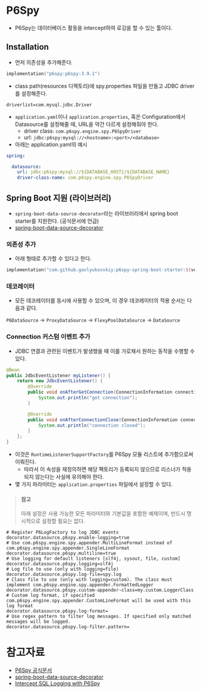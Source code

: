 # P6Spy

- P6Spy는 데이터베이스 활동을 intercept하여 로깅을 할 수 있는 툴이다.

## Installation

- 먼저 의존성을 추가해준다.

```kotlin
implementation("p6spy:p6spy:3.9.1")
```

- class path(resources 디렉토리)에 spy.properties 파일을 만들고 JDBC driver를 설정해준다.

```properties
driverlist=com.mysql.jdbc.Driver
```

- `application.yaml`이나 `application.properties`, 혹은 Configuration에서 Datasource를 설정해줄 때, URL을 약간 다르게 설정해줘야 한다.
  - driver class: `com.p6spy.engine.spy.P6SpyDriver`
  - url: `jdbc:p6spy:mysql://<hostname>:<port>/<database>`
- 아래는 application.yaml의 예시

```yaml
spring:

  datasource:
    url: jdbc:p6spy:mysql://${DATABASE_HOST}/${DATABASE_NAME}
    driver-class-name: com.p6spy.engine.spy.P6SpyDriver
```

## Spring Boot 지원 (라이브러리)

- `spring-boot-data-source-decorator`라는 라이브러리에서 spring boot starter를 지원한다. (공식문서에 언급)
- [spring-boot-data-source-decorator](https://github.com/gavlyukovskiy/spring-boot-data-source-decorator)

### 의존성 추가

- 아래 형태로 추가할 수 있다고 한다.

```kotlin
implementation("com.github.gavlyukovskiy:p6spy-spring-boot-starter:${version}")
```

### 데코레이터

- 모든 데코레이터를 동시에 사용할 수 있으며, 이 경우 데코레이터의 적용 순서는 다음과 같다.

`P6DataSource` -> `ProxyDataSource` -> `FlexyPoolDataSource` -> `DataSource`



### Connection 커스텀 이벤트 추가

- JDBC 연결과 관련된 이벤트가 발생했을 때 이를 가로채서 원하는 동작을 수행할 수 있다.

```java
@Bean
public JdbcEventListener myListener() {
    return new JdbcEventListener() {
        @Override
        public void onAfterGetConnection(ConnectionInformation connectionInformation, SQLException e) {
            System.out.println("got connection");
        }

        @Override
        public void onAfterConnectionClose(ConnectionInformation connectionInformation, SQLException e) {
            System.out.println("connection closed");
        }
    };
}
```

- 이것은 `RuntimeListenerSupportFactory`를 P6Spy 모듈 리스트에 추가함으로써 이뤄진다. 
  - 따라서 이 속성을 재정의하면 해당 팩토리가 등록되지 않으므로 리스너가 적용되지 않는다는 사실에 유의해야 한다.
- 몇 가지 파라미터는 `application.properties` 파일에서 설정할 수 있다.

> #### 참고
> 아래 설정은 사용 가능한 모든 파라미터와 기본값을 포함한 예제이며, 반드시 명시적으로 설정할 필요는 없다.

```properties
# Register P6LogFactory to log JDBC events
decorator.datasource.p6spy.enable-logging=true
# Use com.p6spy.engine.spy.appender.MultiLineFormat instead of com.p6spy.engine.spy.appender.SingleLineFormat
decorator.datasource.p6spy.multiline=true
# Use logging for default listeners [slf4j, sysout, file, custom]
decorator.datasource.p6spy.logging=slf4j
# Log file to use (only with logging=file)
decorator.datasource.p6spy.log-file=spy.log
# Class file to use (only with logging=custom). The class must implement com.p6spy.engine.spy.appender.FormattedLogger
decorator.datasource.p6spy.custom-appender-class=my.custom.LoggerClass
# Custom log format, if specified com.p6spy.engine.spy.appender.CustomLineFormat will be used with this log format
decorator.datasource.p6spy.log-format=
# Use regex pattern to filter log messages. If specified only matched messages will be logged.
decorator.datasource.p6spy.log-filter.pattern=
```


# 참고자료

- [P6Spy 공식문서](https://p6spy.readthedocs.io/en/latest/index.html)
- [spring-boot-data-source-decorator](https://github.com/gavlyukovskiy/spring-boot-data-source-decorator)
- [Intercept SQL Logging with P6Spy](https://www.baeldung.com/java-p6spy-intercept-sql-logging)
